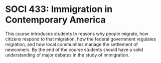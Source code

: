 # SOCI 433: Immigration in Contemporary America

This course introduces students to reasons why people migrate, how citizens respond to that migration, how the federal government regulates migration, and how local communities manage the settlement of newcomers. By the end of the course students should have a solid understanding of major debates in the study of immigration.